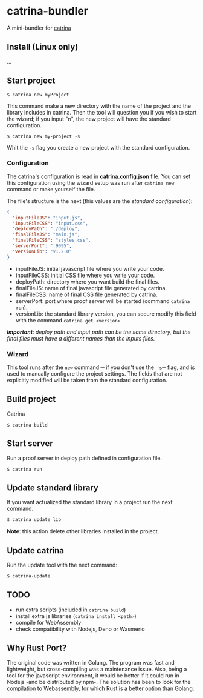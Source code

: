 # catrina-bundler
A mini-bundler for [catrina](https://github.com/PROMUEVETE-QUERETARO/catrina)

## Install (Linux only)
...
## Start project

```shell
$ catrina new myProject
```

This command make a new directory with the name of the project and the library includes in catrina. Then the tool will question you if you wish to start the wizard; if you input "n", the new project will have the standard configuration.

```shell
$ catrina new my-project -s
```

Whit the `-s` flag you create a new project with the standard configuration.

### Configuration

The catrina's configuration is read in **catrina.config.json** file. You can set this configuration using the wizard setup was run after `catrina new` command or make yourself the file.

The file's structure is the next (this values are the _standard configuration_):

```json
{
  "inputFileJS": "input.js",
  "inputFileCSS": "input.css",
  "deployPath": "./deploy",
  "finalFileJS": "main.js",
  "finalFileCSS": "styles.css",
  "serverPort": ":9095",
  "versionLib": "v1.2.0"
}
```

* inputFileJS: initial javascript file where you write your code.
* inputFileCSS: initial CSS file where you write your code.
* deployPath: directory where you want build the final files.
* finalFileJS: name of final javascript file generated by catrina.
* finalFileCSS: name of final CSS file generated by catrina.
* serverPort: port where proof server will be started (command `catrina run`).
* versionLib: the standard library version, you can secure modify this field with the command `catrina get <version>`

***Important***: *deploy path and input path can be the same directory, but the final files must have a different names than the inputs files.*

### Wizard

This tool runs after the `new` command ─ if you don't use the` -s`─ flag, and is used to manually configure the project settings. The fields that are not explicitly modified will be taken from the standard configuration.

## Build project

Catrina 

```shell
$ catrina build
```

## Start server

Run a proof server in deploy path defined in configuration file.

```shell
$ catrina run
```

## Update standard library

If you want actualized the standard library in a project run the next command. 


```sh
$ catrina update lib
```

**Note**: this action delete other libraries installed in the project.

## Update catrina

Run the update tool with the next command:

```sh
$ catrina-update
```

## TODO
* run extra scripts (included in `catrina build`)
* install extra js libraries (`catrina install <path>`)
* compile for WebAssembly
* check compatibility with Nodejs, Deno or Wasmerio

## Why Rust Port?

The original code was written in Golang. The program was fast and lightweight, but cross-compiling was a maintenance issue. Also, being a tool for the javascript environment, it would be better if it could run in Nodejs -and be distributed by npm-.
The solution has been to look for the compilation to Webassembly, for which Rust is a better option than Golang.